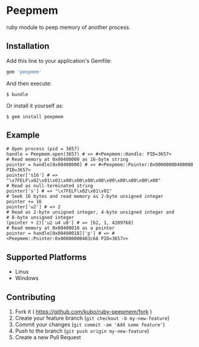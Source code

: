 # Peepmem

ruby module to peep memory of another process.

## Installation

Add this line to your application's Gemfile:

```ruby
gem 'peepmem'
```

And then execute:

    $ bundle

Or install it yourself as:

    $ gem install peepmem

## Example

    # Open process (pid = 3657)
    handle = Peepmem.open(3657) # => #<Peepmem::Handle: PID=3657>
    # Read memory at 0x00400000 as 16-byte string
    pointer = handle[0x00400000] # => #<Peepmem::Pointer:0x00000000400000 PID=3657>
    pointer['s16'] # => "\x7FELF\x02\x01\x01\x00\x00\x00\x00\x00\x00\x00\x00\x00"
    # Read as null-terminated string
    pointer['s'] # => "\x7FELF\x02\x01\x01"
    # Seek 16 bytes and read memory as 2-byte unsigned integer
    pointer += 16
    pointer['u2'] # => 2
    # Read as 2-byte unsigned integer, 4-byte unsigned integer and
    # 8-byte unsigned integer
    (pointer + 2)['u2 u4 u8'] # => [62, 1, 4209768]
    # Read memory at 0x00400018 as a pointer
    pointer = handle[0x00400018]['p'] # => #<Peepmem::Pointer:0x00000000403c68 PID=3657>>

## Supported Platforms

* Linux
* Windows

## Contributing

1. Fork it ( https://github.com/kubo/ruby-peepmem/fork )
2. Create your feature branch (`git checkout -b my-new-feature`)
3. Commit your changes (`git commit -am 'Add some feature'`)
4. Push to the branch (`git push origin my-new-feature`)
5. Create a new Pull Request
